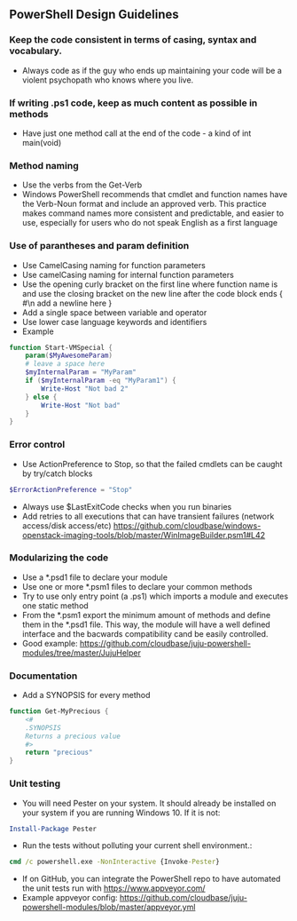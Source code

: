 ## PowerShell Design Guidelines


### Keep the code consistent in terms of casing, syntax and vocabulary.
   * Always code as if the guy who ends up maintaining your code will be a
     violent psychopath who knows where you live.

### If writing .ps1 code, keep as much content as possible in methods
   * Have just one method call at the end of the code - a kind of int main(void)

### Method naming
   * Use the verbs from the Get-Verb
   * Windows PowerShell recommends that cmdlet and function names have the Verb-Noun
    format and include an approved verb.
    This practice makes command names more consistent and predictable, and easier to use,
    especially for users who do not speak English as a first language

### Use of parantheses and param definition
   * Use CamelCasing naming for function parameters
   * Use camelCasing naming for internal function parameters
   * Use the opening curly bracket on the first line where function name is and use the closing bracket on the new line after the code block ends { #\n add a newline here } 
   * Add a single space between variable and operator
   * Use lower case language keywords and identifiers
   * Example

   ```powershell
   function Start-VMSpecial {
       param($MyAwesomeParam)
       # leave a space here 
       $myInternalParam = "MyParam"
       if ($myInternalParam -eq "MyParam1") {
           Write-Host "Not bad 2"
       } else {
           Write-Host "Not bad"
       }
   }
   ```

### Error control
   * Use ActionPreference to Stop, so that the failed cmdlets can be caught by try/catch blocks

   ```powershell
   $ErrorActionPreference = "Stop"
   ```
   * Always use $LastExitCode checks when you run binaries
   * Add retries to all executions that can have transient failures (network access/disk access/etc)
    https://github.com/cloudbase/windows-openstack-imaging-tools/blob/master/WinImageBuilder.psm1#L42

### Modularizing the code
   * Use a *.psd1 file to declare your module
   * Use one or more *.psm1 files to declare your common methods
   * Try to use only entry point (a .ps1) which imports a module and executes one static method
   * From the *.psm1 export the minimum amount of methods and define them in the *.psd1 file. This way, the module will have a well defined interface and the bacwards compatibility cand be easily controlled.
   * Good example: https://github.com/cloudbase/juju-powershell-modules/tree/master/JujuHelper

### Documentation
   * Add a SYNOPSIS for every method

   ```powershell
   function Get-MyPrecious {
       <#
       .SYNOPSIS
       Returns a precious value
       #>
       return "precious"
   }
   ```

### Unit testing
   * You will need Pester on your system. It should already be installed on your system if you are running Windows 10. If it is not:

   ```powershell
   Install-Package Pester
   ```
   * Run the tests without polluting your current shell environment.:

   ```cmd
   cmd /c powershell.exe -NonInteractive {Invoke-Pester}
   ```
   * If on GitHub, you can integrate the PowerShell repo to have automated the unit tests run with https://www.appveyor.com/
   * Example appveyor config: https://github.com/cloudbase/juju-powershell-modules/blob/master/appveyor.yml


